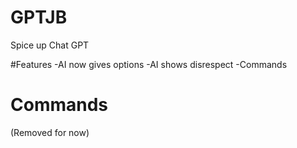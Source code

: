 # GPTJB
Spice up Chat GPT

#Features
-AI now gives options
-AI shows disrespect
-Commands

# Commands
(Removed for now)
